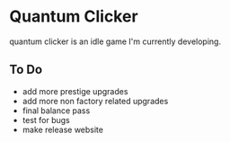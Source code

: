 #  Quantum Clicker

quantum clicker is an idle game I'm currently developing.

## To Do
- add more prestige upgrades
- add more non factory related upgrades
- final balance pass
- test for bugs
- make release website

